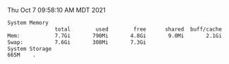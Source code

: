 Thu Oct  7 09:58:10 AM MDT 2021
```bash
System Memory
               total        used        free      shared  buff/cache   available
Mem:           7.7Gi       790Mi       4.8Gi       9.0Mi       2.1Gi       6.6Gi
Swap:          7.6Gi       308Mi       7.3Gi
System Storage
665M	.
```
